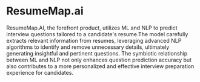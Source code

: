 # ResumeMap.ai
ResumeMap.AI, the forefront product, utilizes ML and NLP to predict interview questions tailored to a candidate's resume.The model carefully extracts relevant information from resumes, leveraging advanced NLP algorithms to identify and remove unnecessary details, ultimately generating insightful and pertinent questions. The symbiotic relationship between ML and NLP not only enhances question prediction accuracy but also contributes to a more personalized and effective interview preparation experience for candidates.







